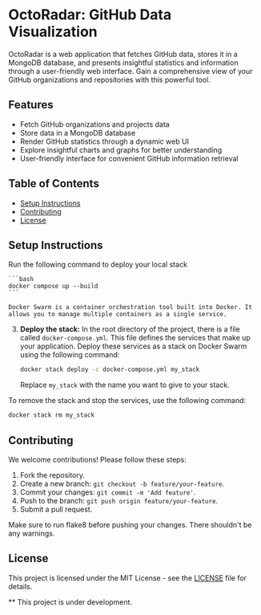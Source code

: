 # OctoRadar: GitHub Data Visualization

OctoRadar is a web application that fetches GitHub data, stores it in a MongoDB database, and presents insightful statistics and information through a user-friendly web interface. Gain a comprehensive view of your GitHub organizations and repositories with this powerful tool.

## Features

- Fetch GitHub organizations and projects data
- Store data in a MongoDB database
- Render GitHub statistics through a dynamic web UI
- Explore insightful charts and graphs for better understanding
- User-friendly interface for convenient GitHub information retrieval

## Table of Contents

- [Setup Instructions](#setup-instructions)
- [Contributing](#contributing)
- [License](#license)

## Setup Instructions

Run the following command to deploy your local stack

    ```bash
    docker compose up --build
    ```

    Docker Swarm is a container orchestration tool built into Docker. It allows you to manage multiple containers as a single service.

3. **Deploy the stack:** In the root directory of the project, there is a file called `docker-compose.yml`. This file defines the services that make up your application. Deploy these services as a stack on Docker Swarm using the following command:

    ```bash
    docker stack deploy -c docker-compose.yml my_stack
    ```

    Replace `my_stack` with the name you want to give to your stack.

To remove the stack and stop the services, use the following command:

```bash
docker stack rm my_stack
```

## Contributing

We welcome contributions! Please follow these steps:

1. Fork the repository.
2. Create a new branch: `git checkout -b feature/your-feature`.
3. Commit your changes: `git commit -m 'Add feature'`.
4. Push to the branch: `git push origin feature/your-feature`.
5. Submit a pull request.

Make sure to run flake8 before pushing your changes. There shouldn't be any warnings.

## License

This project is licensed under the MIT License - see the [LICENSE](LICENSE) file for details.

** This project is under development.